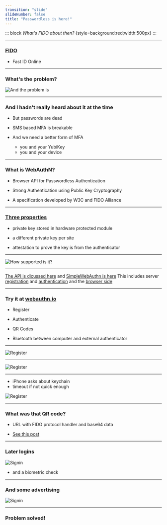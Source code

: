```yaml
---
transition: "slide"
slideNumber: false
title: "Passwordless is here!"
---
```


::: block
*What's FIDO about then?* {style=background:red;width:500px}
:::

---

### [FIDO](https://fidoalliance.org/)

- Fast ID Online

---

### What's the problem?

![And the problem is](images/headline.png)


---

### And I hadn't really heard about it at the time

- But passwords are dead

- SMS based MFA is breakable

- And we need a better form of MFA 
  - you and your YubiKey
  - you and your device

---


### What is WebAuthN?

- Browser API for Passwordless Authentication

- Strong Authentication using Public Key Cryptography 

- A specification developed by W3C and FIDO Alliance

---

### [Three properties](https://webauthn.guide/)

- private key stored in hardware protected module

- a different private key per site

- attestation to prove the key is from the authenticator

---

![How supported is it?](images/support.png)

---

[The API is dicussed here](https://webauthn.guide/#registration)
and [SimpleWebAuthn is here](https://simplewebauthn.dev/docs/simplewebauthn/philosophy)
This includes server [registration](https://simplewebauthn.dev/docs/packages/server#registration) and [authentication](https://simplewebauthn.dev/docs/packages/server#authentication) and the [browser side](https://simplewebauthn.dev/docs/packages/browser)

---

### Try it at [webauthn.io](https://webauthn.io/)

- Register
- Authenticate

- QR Codes
- Bluetooth between computer and external authenticator

---

![Register](images/register1.png)

---

![Register](images/register2.png)

---

- iPhone asks about keychain
- timeout if not quick enough

![Register](images/register3.png)

---

### What was that QR code?

- URL with FIDO protocol handler and base64 data

- [See this post](https://stackoverflow.com/questions/73224907/what-information-does-fido2-url-contain-and-how-can-we-decode-it-in-swift)

---

### Later logins

![Signin](images/signin.png)

- and a biometric check

---

### And some advertising

![Signin](images/signin2.png)

---

### Problem solved!

